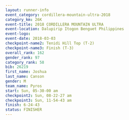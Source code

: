 ```yaml
---
layout: runner-info 
event_category: cordillera-mountain-ultra-2018 
category_km: 26K 
event-title: 2018 CORDILLERA MOUNTAIN ULTRA 
event-location: Dalupirip Itogon Benguet Philippines 
event-logo: 
event-date: 2018-03-03 
checkpoint-name2: Tenidi Hill Top (T-2) 
checkpoint-name3: Finish (T-3) 
overall_rank: 162
gender_rank: 97
category_rank: 58
bib: 26219
first_name: Joshua
last_name: Canson
gender: M
team_name: Pyros
start: Sun, 05-30-00 am
checkpoint2: Sun, 08-22-27 am
checkpoint3: Sun, 11-54-43 am
finish: 6-24-43
status: FINISHER
---
```

